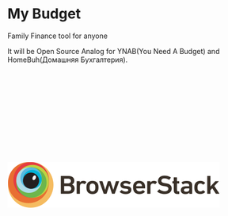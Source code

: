 # My Budget
Family Finance tool for anyone

It will be Open Source Analog for YNAB(You Need A Budget) and HomeBuh(Домашняя Бухгалтерия).

<br/><br/><br/><br/><br/><br/><br/><br/><br/><br/>

![BrowserStack](https://github.com/ArtemNikolaev/myBudget/blob/master/Logo-01.png)
